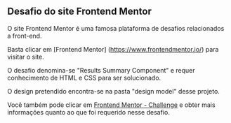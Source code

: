 ## Desafio do site Frontend Mentor

O site Frontend Mentor é uma famosa plataforma de desafios relacionados a front-end. 

Basta clicar em [Frontend Mentor] (https://www.frontendmentor.io/) para visitar o site.

O desafio denomina-se "Results Summary Component" e requer conhecimento de HTML e CSS para ser solucionado. 

O design pretendido encontra-se na pasta "design model" desse projeto. 

Você também pode clicar em [Frontend Mentor - Challenge](https://www.frontendmentor.io/challenges/results-summary-component-CE_K6s0maV) e obter mais informações quanto ao que foi requerido nesse desafio.